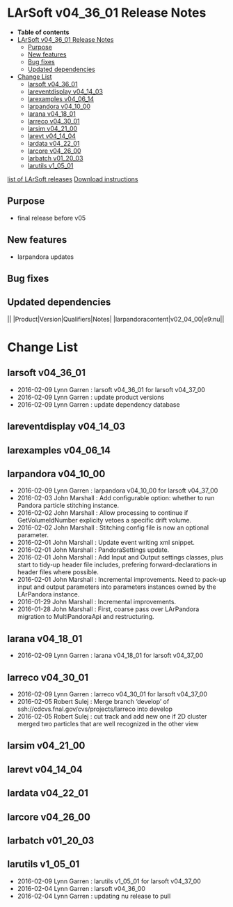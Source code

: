LArSoft v04\_36\_01 Release Notes
======================================================================

-   **Table of contents**
-   [LArSoft v04\_36\_01 Release Notes](#LArSoft-v04_36_01-Release-Notes)
    -   [Purpose](#Purpose)
    -   [New features](#New-features)
    -   [Bug fixes](#Bug-fixes)
    -   [Updated dependencies](#Updated-dependencies)
-   [Change List](#Change-List)
    -   [larsoft v04\_36\_01](#larsoft-v04_36_01)
    -   [lareventdisplay v04\_14\_03](#lareventdisplay-v04_14_03)
    -   [larexamples v04\_06\_14](#larexamples-v04_06_14)
    -   [larpandora v04\_10\_00](#larpandora-v04_10_00)
    -   [larana v04\_18\_01](#larana-v04_18_01)
    -   [larreco v04\_30\_01](#larreco-v04_30_01)
    -   [larsim v04\_21\_00](#larsim-v04_21_00)
    -   [larevt v04\_14\_04](#larevt-v04_14_04)
    -   [lardata v04\_22\_01](#lardata-v04_22_01)
    -   [larcore v04\_26\_00](#larcore-v04_26_00)
    -   [larbatch v01\_20\_03](#larbatch-v01_20_03)
    -   [larutils v1\_05\_01](#larutils-v1_05_01)

[list of LArSoft releases](LArSoft_release_list)
[Download instructions](http://scisoft.fnal.gov/scisoft/bundles/larsoft/v04_36_01/larsoft-v04_36_01.html)

Purpose
--------------------

-   final release before v05

New features
------------------------------

-   larpandora updates

Bug fixes
------------------------

Updated dependencies
----------------------------------------------

||
|Product|Version|Qualifiers|Notes|
|larpandoracontent|v02\_04\_00|e9:nu||

Change List
============================

larsoft v04\_36\_01
------------------------------------------

-   2016-02-09 Lynn Garren : larsoft v04\_36\_01 for larsoft v04\_37\_00
-   2016-02-09 Lynn Garren : update product versions
-   2016-02-09 Lynn Garren : update dependency database

lareventdisplay v04\_14\_03
----------------------------------------------------------

larexamples v04\_06\_14
--------------------------------------------------

larpandora v04\_10\_00
------------------------------------------------

-   2016-02-09 Lynn Garren : larpandora v04\_10\_00 for larsoft v04\_37\_00
-   2016-02-03 John Marshall : Add configurable option: whether to run Pandora particle stitching instance.
-   2016-02-02 John Marshall : Allow processing to continue if GetVolumeIdNumber explicity vetoes a specific drift volume.
-   2016-02-02 John Marshall : Stitching config file is now an optional parameter.
-   2016-02-01 John Marshall : Update event writing xml snippet.
-   2016-02-01 John Marshall : PandoraSettings update.
-   2016-02-01 John Marshall : Add Input and Output settings classes, plus start to tidy-up header file includes, prefering forward-declarations in header files where possible.
-   2016-02-01 John Marshall : Incremental improvements. Need to pack-up input and output parameters into parameters instances owned by the LArPandora instance.
-   2016-01-29 John Marshall : Incremental improvements.
-   2016-01-28 John Marshall : First, coarse pass over LArPandora migration to MultiPandoraApi and restructuring.

larana v04\_18\_01
----------------------------------------

-   2016-02-09 Lynn Garren : larana v04\_18\_01 for larsoft v04\_37\_00

larreco v04\_30\_01
------------------------------------------

-   2016-02-09 Lynn Garren : larreco v04\_30\_01 for larsoft v04\_37\_00
-   2016-02-05 Robert Sulej : Merge branch ‘develop’ of ssh://cdcvs.fnal.gov/cvs/projects/larreco into develop
-   2016-02-05 Robert Sulej : cut track and add new one if 2D cluster merged two particles that are well recognized in the other view

larsim v04\_21\_00
----------------------------------------

larevt v04\_14\_04
----------------------------------------

lardata v04\_22\_01
------------------------------------------

larcore v04\_26\_00
------------------------------------------

larbatch v01\_20\_03
--------------------------------------------

larutils v1\_05\_01
------------------------------------------

-   2016-02-09 Lynn Garren : larutils v1\_05\_01 for larsoft v04\_37\_00
-   2016-02-04 Lynn Garren : larsoft v04\_36\_00
-   2016-02-04 Lynn Garren : updating nu release to pull

